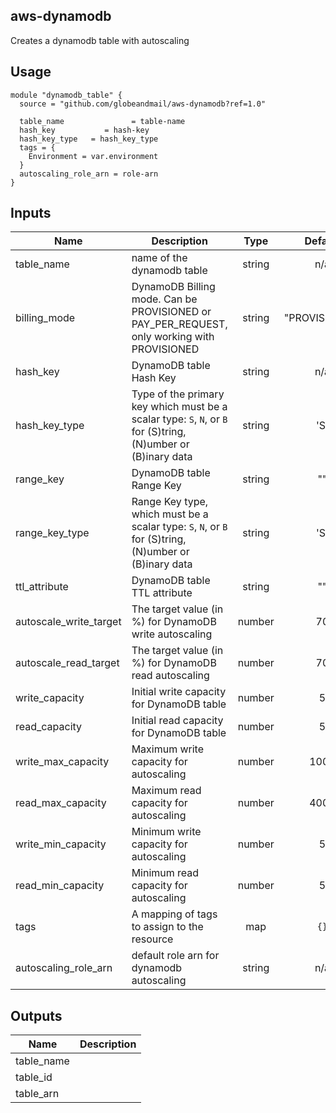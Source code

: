 ## aws-dynamodb
Creates a dynamodb table with autoscaling

## Usage

```hcl
module "dynamodb_table" {
  source = "github.com/globeandmail/aws-dynamodb?ref=1.0"

  table_name               = table-name
  hash_key           = hash-key
  hash_key_type   = hash_key_type
  tags = {
    Environment = var.environment
  }
  autoscaling_role_arn = role-arn
}
```

## Inputs

| Name | Description | Type | Default | Required |
|------|-------------|:----:|:-----:|:-----:|
| table\_name | name of the dynamodb table | string | n/a | yes |
| billing\_mode | DynamoDB Billing mode. Can be PROVISIONED or PAY_PER_REQUEST, only working with PROVISIONED | string | "PROVISIONED" | no
| hash\_key | DynamoDB table Hash Key | string | n/a | yes |
| hash\_key\_type | Type of the primary key which must be a scalar type: `S`, `N`, or `B` for (S)tring, (N)umber or (B)inary data | string | 'S' | yes |
| range\_key | DynamoDB table Range Key | string | "" | no |
| range\_key\_type | Range Key type, which must be a scalar type: `S`, `N`, or `B` for (S)tring, (N)umber or (B)inary data | string | 'S' | no |
| ttl_attribute | DynamoDB table TTL attribute | string | "" | no |
| autoscale\_write\_target | The target value (in %) for DynamoDB write autoscaling | number | 70 | no |
| autoscale_read_target | The target value (in %) for DynamoDB read autoscaling | number | 70 | no |
| write_capacity | Initial write capacity for DynamoDB table | number | 5 | no |
| read_capacity | Initial read capacity for DynamoDB table | number | 5 | no |
| write_max_capacity | Maximum write capacity for autoscaling | number | 1000 | no |
| read_max_capacity | Maximum read capacity for autoscaling | number | 4000 | no |
| write_min_capacity | Minimum write capacity for autoscaling | number | 5 | no |
| read_min_capacity | Minimum read capacity for autoscaling | number | 5 | no |
| tags | A mapping of tags to assign to the resource | map | `{}` | no |
| autoscaling_role_arn | default role arn for dynamodb autoscaling | string | n/a | yes


## Outputs

| Name | Description |
|------|-------------|
| table\_name |  |
| table\_id |  |
| table\_arn |  |
